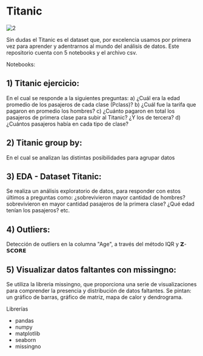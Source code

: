# Titanic

![2](https://user-images.githubusercontent.com/86261762/197585477-a58d5c2f-de0e-498d-81ea-055fe0a3e338.png)


Sin dudas el Titanic es el dataset que, por excelencia usamos por primera vez para aprender y adentrarnos al mundo del análisis de datos. 
Este repositorio cuenta con 5 notebooks y el archivo csv. 

Notebooks: 

## 1) Titanic ejercicio: 
En el cual se responde a la siguientes preguntas: 
a) ¿Cuál era la edad promedio de los pasajeros de cada clase (Pclass)?
b) ¿Cuál fue la tarifa que pagaron en promedio los hombres?
c) ¿Cuánto pagaron en total los pasajeros de primera clase para subir al Titanic? ¿Y los de tercera?
d) ¿Cuántos pasajeros había en cada tipo de clase?

## 2) Titanic group by: 
En el cual se analizan las distintas posibilidades para agrupar datos 


## 3) EDA - Dataset Titanic: 
Se realiza un análisis exploratorio de datos, para responder con estos últimos  a preguntas como: ¿sobrevivieron mayor cantidad de hombres? sobrevivieron en mayor cantidad pasajeros de la primera clase? ¿Qué edad tenían los pasajeros? etc.

## 4) Outliers:
Detección de outliers en la columna "Age", a través del método IQR y 𝗭-𝗦𝗖𝗢𝗥𝗘

## 5) Visualizar datos faltantes con missingno:
Se utiliza la libreria missingno, que proporciona una serie de visualizaciones para comprender la presencia y distribución de datos faltantes. 
Se pintan: un gráfico de barras, gráfico de matriz, mapa de calor y dendrograma.


Librerías
- pandas
- numpy
- matplotlib
- seaborn
- missingno
